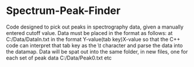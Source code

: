 # Spectrum-Peak-Finder
Code designed to pick out peaks in spectrography data, given a manually entered cutoff value.
Data must be placed in the format as follows:
at C:/Data/DataIn.txt
in the format
Y-value(tab key)X-value
so that the C++ code can interpret that tab key as the \t character and parse the data into the datamap.
Data will be spat out into the same folder, in new files, one for each set of peak data
C:/Data/Peak0.txt etc
